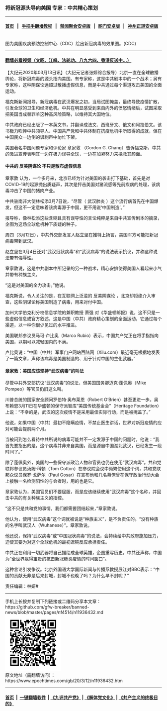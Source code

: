 ### 将新冠源头导向美国 专家：中共精心策划
------------------------

#### [首页](https://github.com/gfw-breaker/banned-news/blob/master/README.md) &nbsp;&nbsp;|&nbsp;&nbsp; [手把手翻墙教程](https://github.com/gfw-breaker/guides/wiki) &nbsp;&nbsp;|&nbsp;&nbsp; [禁闻聚合安卓版](https://github.com/gfw-breaker/bn-android) &nbsp;&nbsp;|&nbsp;&nbsp; [网门安卓版](https://github.com/oGate2/oGate) &nbsp;&nbsp;|&nbsp;&nbsp; [神州正道安卓版](https://github.com/SzzdOgate/update) 



<div><img alt="" class="aligncenter wp-post-image" src="https://i.epochtimes.com/assets/uploads/2020/02/generic-coronavirus-cdc-1-600x400.jpg"/>
<div class="red16 caption">
 图为美国疾病预防控制中心（CDC）绘出新冠病毒的效果图。(CDC)
</div>
</div><hr/>

#### [翻墙必看视频（文昭、江峰、法轮功、八九六四、香港反送中...）](https://github.com/gfw-breaker/banned-news/blob/master/pages/link3.md)

<div><p>
 【大纪元2020年03月13日讯】（大纪元记者张婷综合报导）北京一直在全球散播舆论，将新冠病毒的源头指向美国。有专家称，这是中共剧本中的一个战术；另有专家称，这种阴谋论远超过散播虚假信息，而是中共通过每个渠道攻击美国的全面运动。
</p>
<p>
 福克斯新闻报导，新冠病毒在武汉爆发之初，当局试图掩盖，最终导致疫情扩散，引发全球的卫生和经济危机。中共在明显感受到来自内外的愤怒情绪后，试图采取把美国当成替罪羊这种高风险策略，以维持其大国地位。
</p>
<p>
 中共政府已经出版了一本英文书，并翻译成法文、西班牙文、俄文和阿拉伯文。该书极力吹捧中共领导人、中国共产党和中共体制在抗疫危机中所取得的成就，但在中国民众一边倒的讽刺声中匆忙下架。
</p>
<p>
 美国著名中国问题专家和评论家
 <ok href="https://www.epochtimes.com/gb/tag/%E7%AB%A0%E5%AE%B6%E6%95%A6.html">
  章家敦
 </ok>
 （Gordon G. Chang）告诉福克斯，中共的激进宣传表明其一边在极力误导全球，一边在加紧努力来挽救其颜面。
</p>
<h4>
 中共的
 <ok href="https://www.epochtimes.com/gb/tag/%E5%8F%8D%E7%BE%8E%E9%98%B4%E8%B0%8B%E8%AE%BA.html">
  反美阴谋论
 </ok>
 不只是散布虚假信息
</h4>
<p>
 <ok href="https://www.epochtimes.com/gb/tag/%E7%AB%A0%E5%AE%B6%E6%95%A6.html">
  章家敦
 </ok>
 认为，一个多月来，北京已经为针对美国的袭击打下基础，首先是对COVID-19的起源抛出质疑声，其次是抨击美国对猪流感等先前疾病的处理，该病毒冲击了中国的猪肉产业。
</p>
<p>
 中共驻南非大使林松添3月7日说，“尽管（
 <ok href="https://www.epochtimes.com/gb/tag/%E6%AD%A6%E6%B1%89%E8%82%BA%E7%82%8E.html">
  武汉肺炎
 </ok>
 ）这个流行病首先在中国爆发，但这不一定意味着该病毒源于中国，更不用说‘中国制造’。”
</p>
<p>
 报导称，像林松添这些含糊且具有误导性的言论纯粹是来自中共宣传剧本的摘录，企图为这场全球危机种下质疑的种子。
</p>
<p>
 周四（3月12日），中共外交部发言人赵立坚在推特上扬言，美国军方可能把新冠病毒带到武汉。
</p>
<p>
 赵立坚在3月4日还对“武汉冠状病毒”和“武汉病毒”的说法表示抗议，并称这种说法带有侮辱性。
</p>
<p>
 章家敦说，这是中共剧本中所记录的另一种战术，精心安排使得美国人看起来小气并带有种族主义。
</p>
<p>
 “这是对美国的全力攻击。”他说。
</p>
<p>
 福克斯说，令人关注的是，在互联网上泛滥的
 <ok href="https://www.epochtimes.com/gb/tag/%E5%8F%8D%E7%BE%8E%E9%98%B4%E8%B0%8B%E8%AE%BA.html">
  反美阴谋论
 </ok>
 ，北京却拒绝介入审查，这些阴谋论称美国制造了病毒，用来对付中国。
</p>
<p>
 加州大学伯克利分校信息学院的兼职教授
 <ok href="https://www.epochtimes.com/gb/tag/%E8%90%A7%E5%BC%BA.html">
  萧强
 </ok>
 对《华盛顿邮报》说，这不只是一些虚假信息或官方叙述，这是中国（中共）政府精心策划的全面运动，它通过每个渠道，以一种你很少见过的水平推进。
</p>
<p>
 美国联邦参议员马可·卢比奥（Marco Rubio）表示，中国共产党正在将手指指向美国，以期可以减轻国内的不满。
</p>
<p>
 卢比奥说：“中国（中共）军事门户网站西陆网（Xilu.com）最近毫无根据地发表了一篇文章，声称该病毒是美国制造的、用于针对中国的生化武器。”
</p>
<h4>
 章家敦：美国应该坚持“武汉病毒”的叫法
</h4>
<p>
 尽管中共外交部抗议“武汉病毒”的说法，但美国国务卿迈克·蓬佩奥（Mike Pompeo）等官员仍旧这么叫。
</p>
<p>
 川普总统的国家安全顾问罗伯特·奥布莱恩（Robert O’Brien）甚至更进一步。奥布赖恩3月11日在华盛顿的保守派智库“美国传统基金会”（Heritage Foundation）上说：“不幸的是，武汉的这次疫情不是采用最佳实际行动，而是被掩盖了。”
</p>
<p>
 他说，如果中国（中共）最初不隐瞒疫情，不禁止医生讲话，世界对新冠疫情的应对可能会提前两个月。
</p>
<p>
 当被问到怎么看待中共所说的病毒可能并不一定发源于中国的问题时，他说：“我首先要指出的是，这个病毒并非来自美国，而是源自中国湖北武汉，已经发生一段时间了。”
</p>
<p>
 除了蓬佩奥外，美国的一些保守派政治人物和官员也仍在使用“武汉病毒”。共和党联邦参议员汤姆·科顿（Tom Cotton）在参议院会议中频繁使用这个词，共和党联邦众议员保罗·戈萨尔（Paul Gosar）在宣布他和几名幕僚曾在保守政治行动大会上接触一名检测阳性的与会者时，用的也是它。
</p>
<p>
 章家敦认为，美国官员们不要屈服，而是应该继续使用“武汉病毒”这个名称，并回击中共的有关种族主义的指控。
</p>
<p>
 “这不只是共和党的事情，我们都需要团结起来，”章家敦说。
</p>
<p>
 他认为，使用“武汉病毒”这个词就被说是“种族主义”，是不负责任的。“没有种族的名字叫武汉人（Wuhanese）”。章家敦说。
</p>
<p>
 他还说，保持“武汉病毒”或“中国冠状病毒”的说法，会持续给中共政府施加压力，迫使其要为对这个全球危机的最初迟钝反应承担责任。
</p>
<p>
 中共正在利用一切武器将自己描绘成全球英雄，企图重写历史。中共还声称，中国为“全世界赢得宝贵的抗击新冠肺炎疫情的时间窗口”。
</p>
<p>
 这种言论引发争议。北京外国语大学国际新闻与传播系教授展江对BBC表示：“中国的贡献无非是后来封城，封城不也晚了吗？为什么早不封呢？”
</p>
<p>
 责任编辑：林妍#
</p>
</div>
<hr/>
手机上长按并复制下列链接或二维码分享本文章：<br/>
https://github.com/gfw-breaker/banned-news/blob/master/pages/nf4514/n11936432.md <br/>
<a href='https://github.com/gfw-breaker/banned-news/blob/master/pages/nf4514/n11936432.md'><img src='https://github.com/gfw-breaker/banned-news/blob/master/pages/nf4514/n11936432.md.png'/></a> <br/>
原文地址（需翻墙访问）：https://www.epochtimes.com/gb/20/3/12/n11936432.htm


------------------------
#### [首页](https://github.com/gfw-breaker/banned-news/blob/master/README.md) &nbsp;|&nbsp; [一键翻墙软件](https://github.com/gfw-breaker/nogfw/blob/master/README.md) &nbsp;| [《九评共产党》](https://github.com/gfw-breaker/9ping.md/blob/master/README.md#九评之一评共产党是什么) | [《解体党文化》](https://github.com/gfw-breaker/jtdwh.md/blob/master/README.md) | [《共产主义的终极目的》](https://github.com/gfw-breaker/gczydzjmd.md/blob/master/README.md)


<img src='http://gfw-breaker.win/banned-news/pages/nf4514/n11936432.md' width='0px' height='0px'/>